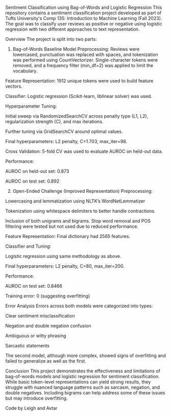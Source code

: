 Sentiment Classification using Bag-of-Words and Logistic Regression
This repository contains a sentiment classification project developed as part of Tufts University's Comp 135: Introduction to Machine Learning (Fall 2023). The goal was to classify user reviews as positive or negative using logistic regression with two different approaches to text representation.

Overview
The project is split into two parts:

1. Bag-of-Words Baseline Model
Preprocessing: Reviews were lowercased, punctuation was replaced with spaces, and tokenization was performed using CountVectorizer. Single-character tokens were removed, and a frequency filter (min_df=2) was applied to limit the vocabulary.

Feature Representation: 1912 unique tokens were used to build feature vectors.

Classifier: Logistic regression (Scikit-learn, liblinear solver) was used.

Hyperparameter Tuning:

Initial sweep via RandomizedSearchCV across penalty type (L1, L2), regularization strength (C), and max iterations.

Further tuning via GridSearchCV around optimal values.

Final hyperparameters: L2 penalty, C=1.703, max_iter=98.

Cross Validation: 5-fold CV was used to evaluate AUROC on held-out data.

Performance:

AUROC on held-out set: 0.873

AUROC on test set: 0.892

2. Open-Ended Challenge (Improved Representation)
Preprocessing:

Lowercasing and lemmatization using NLTK’s WordNetLemmatizer

Tokenization using whitespace delimiters to better handle contractions.

Inclusion of both unigrams and bigrams. Stop word removal and POS filtering were tested but not used due to reduced performance.

Feature Representation: Final dictionary had 2565 features.

Classifier and Tuning:

Logistic regression using same methodology as above.

Final hyperparameters: L2 penalty, C=80, max_iter=200.

Performance:

AUROC on test set: 0.8466

Training error: 0 (suggesting overfitting)

Error Analysis
Errors across both models were categorized into types:

Clear sentiment misclassification

Negation and double negation confusion

Ambiguous or witty phrasing

Sarcastic statements

The second model, although more complex, showed signs of overfitting and failed to generalize as well as the first.

Conclusion
This project demonstrates the effectiveness and limitations of bag-of-words models and logistic regression for sentiment classification. While basic token-level representations can yield strong results, they struggle with nuanced language patterns such as sarcasm, negation, and double negatives. Including bigrams can help address some of these issues but may introduce overfitting.

Code by Leigh and Avtar
